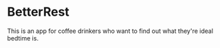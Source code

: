 # BetterRest
This is an app for coffee drinkers who want to find out what they're ideal bedtime is. 

